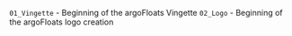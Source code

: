 `01_Vingette` - Beginning of the argoFloats Vingette
`02_Logo` - Beginning of the argoFloats logo creation
 
